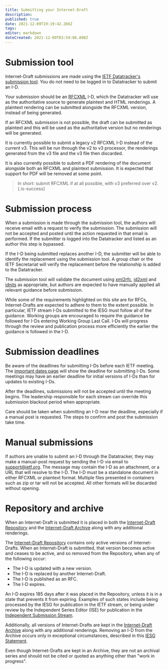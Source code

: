 ```yaml
---
title: Submitting your Internet-Draft
description: 
published: true
date: 2021-12-09T19:19:42.266Z
tags: 
editor: markdown
dateCreated: 2021-12-09T03:59:06.890Z
---
```


# Submission tool
Internet-Draft submissions are made using the [IETF Datatracker's submission tool](https://datatracker.ietf.org/submit). You do not need to be logged in to Datatracker to submit an I-D. 

Your submission should be an [RFCXML](https://authors.ietf.org/en/rfcxml-overview) I-D, which the Datatracker will use as the authoritative source to generate plaintext and HTML renderings. A plaintext rendering can be submitted alongside the RFCXML version, instead of being generated.

If an RFCXML submission is not possible, the draft can be submitted as plaintext and this will be used as the authoritative version but no renderings will be generated. 

It is currently possible to submit a legacy v2 RFCXML I-D instead of the current v3.  This will be run through the v2 to v3 processor, the renderings generated from the v3 file and the v3 file then discarded.

It is also currently possible to submit a PDF rendering of the document alongside both an RFCXML and plaintext submission. It is expected that support for PDF will be removed at some point.

> In short: submit RFCXML if at all possible, with v3 preferred over v2.
{.is-success}

# Submission process
When a submission is made through the submission tool, the authors will receive email with a request to verify the submission. The submission will not be accepted and posted until the action requested in that email is performed. If the submitter is logged into the Datatracker and listed as an author this step is bypassed.

If the I-D being submitted replaces another I-D, the submitter will be able to identify the replacement using the submission tool. A group chair or the IETF Secretariat will verify the replacement before the relationship is added to the Datatracker.

The submission tool will validate the document using [xml2rfc](https://github.com/ietf-tools/xml2rfc), [id2xml](https://github.com/ietf-tools/id2xml) and [idnits](https://github.com/ietf-tools/idnits-mirror) as appropriate, but authors are expected to have manually applied all relevant guidance before submission.

While some of the requirements highlighted on this site are for RFCs, Internet-Drafts are expected to adhere to them to the extent possible. In particular, IETF stream I-Ds submitted to the IESG must follow all of the guidance.  Working groups are encouraged to require the guidance be followed for I-Ds entering Working Group Last Call. I-Ds will progress through the review and publication process more efficiently the earlier the guidance is followed in the I-D.

# Submission deadlines
Be aware of the deadlines for submitting I-Ds before each IETF meeting. The [important dates page](https://datatracker.ietf.org/meeting/important-dates) will show the deadline for submitting I-Ds. Some meetings may have an earlier deadline for initial versions of I-Ds than for updates to existing I-Ds.

After the deadlines, submissions will not be accepted until the meeting begins. The leadership responsible for each stream can override this submission blackout period when appropriate.

Care should be taken when submitting an I-D near the deadline, especially if a manual post is requested. The steps to confirm and post the submission take time.

# Manual submissions
If authors are unable to submit an I-D through the Datatracker, they may make a manual-post request by sending the I-D via email to support@ietf.org. The message may contain the I-D as an attachment, or a URL that will resolve to the I-D. The I-D must be a standalone document in either RFCXML or plaintext format. Multiple files presented in containers such as zip or tar will not be accepted. All other formats will be discarded without opening.

# Repository and archive
When an Internet-Draft is submitted it is placed in both the [Internet-Draft Repository](https://www.ietf.org/id)  and the [Internet-Draft Archive](https://www.ietf.org/archive/id) along with any additional renderings.

The [Internet-Draft Repository](https://www.ietf.org/id) contains only active versions of Internet-Drafts.  When an Internet-Draft is submitted, that version becomes active and ceases to be active, and so removed from the Repository, when any of the following occur:

* The I-D is updated with a new version.
* The I-D is replaced by another Internet-Draft.
* The I-D is published as an RFC.
* The I-D expires.

An I-D expires 185 days after it was placed in the Repository, unless it is in a state that prevents it from expiring. Examples of such states include being processed by the IESG for publication in the IETF stream, or being under review by the Independent Series Editor (ISE) for publication in the [Independent Submission Stream](https://www.rfc-editor.org/about/independent/).

Additionally, all versions of Internet-Drafts are kept in the [Internet-Draft Archive](https://www.ietf.org/archive/id) along with any additional renderings.  Removing an I-D from the Archive occurs only in exceptional circumstances, described in this [IESG Statement](https://www.ietf.org/about/groups/iesg/statements/internet-draft-removal/).

Even though Internet-Drafts are kept in an Archive, they are not an archival series and should not be cited or quoted as anything other than "work in progress".
